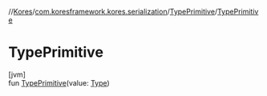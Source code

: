 //[Kores](../../../index.md)/[com.koresframework.kores.serialization](../index.md)/[TypePrimitive](index.md)/[TypePrimitive](-type-primitive.md)

# TypePrimitive

[jvm]\
fun [TypePrimitive](-type-primitive.md)(value: [Type](https://docs.oracle.com/javase/8/docs/api/java/lang/reflect/Type.html))
